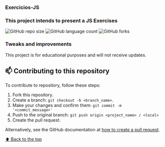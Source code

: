 ### Exercicios-JS

### This project intends to present a JS Exercises

![GitHub repo size](https://img.shields.io/github/repo-size/devDudu-21/Exercicios-JS?style=for-the-badge)
![GitHub language count](https://img.shields.io/github/languages/count/devDudu-21/Exercicios-JS?style=for-the-badge)
![GitHub forks](https://img.shields.io/github/forks/devDudu-21/Exercicios-JS?style=for-the-badge)

### Tweaks and improvements

This project is for educational purposes and will not receive updates.

## 📫 Contributing to this repository

To contribute to repository, follow these steps:

1. Fork this repository.
2. Create a branch: `git checkout -b <branch_name>`.
3. Make your changes and confirm them: `git commit -m '<commit_message>'`
4. Push to the original branch: `git push origin <project_name> / <local>`
5. Create the pull request.

Alternatively, see the GitHub documentation at [how to create a pull request](https://help.github.com/en/github/collaborating-with-issues-and-pull-requests/creating-a-pull-request).

[⬆ Back to the top](#Exercicios-JS)<br>
